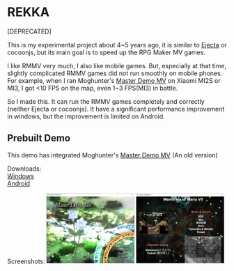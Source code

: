 # REKKA

[DEPRECATED]

This is my experimental project about 4~5 years ago, it is similar to [Ejecta](https://github.com/phoboslab/Ejecta) or cocoonjs, but its main goal is to speed up the RPG Maker MV games.

I like RMMV very much, I also like mobile games. But, especially at that time, slightly complicated RMMV games did not run smoothly on mobile phones. For example, when I ran Moghunter's [Master Demo MV](https://atelierrgss.wordpress.com/download-page-mv-01/) on Xiaomi MI2S or MI3, I got <10 FPS on the map, even 1~3 FPS(MI3) in battle.

So I made this. It can run the RMMV games completely and correctly (neither Ejecta or cocoonjs). It have a significant performance improvement in windows, but the improvement is limited on Android.

## Prebuilt Demo

This demo has integrated Moghunter's [Master Demo MV](https://atelierrgss.wordpress.com/download-page-mv-01/) (An old version)

Downloads:  
[Windows]()     
[Android]()

Screenshots:
<img src="https://github.com/re-esper/rekka/blob/master/screenshot/1.png" width="40%" height="40%">    <img src="https://github.com/re-esper/rekka/blob/master/screenshot/2.png" width="40%" height="40%">




